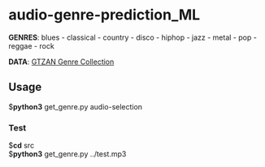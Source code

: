 # audio-genre-prediction_ML
  
**GENRES**: blues - classical - country - disco - hiphop - jazz - metal - pop - reggae - rock  
  
**DATA**: [GTZAN Genre Collection](http://marsyasweb.appspot.com/download/data_sets)  
             
## Usage  
$**python3**  get_genre.py  audio-selection 
  
### Test 
$**cd**  src  
$**python3**  get_genre.py  ../test.mp3  
